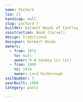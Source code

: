 ```yaml
---
name: Pochard
loa: 22
handicap: null
slug: pochard-7
builder: Earnest Woods of Cantley
construction: Wood (Carvel)
design: Traditional
designer: Herbert Woods
owners:
  - from: 1972
    to: null
    owner: R W Sankey (Lt Col)
  - from: 1909
    to: 1914
    owner: Lord Desborough
sailNumber: 7
yearBuilt: 1909
category: punts

---
```

